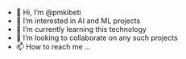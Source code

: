 - 👋 Hi, I’m @pmkibeti
- 👀 I’m interested in AI and ML projects
- 🌱 I’m currently learning this technology
- 💞️ I’m looking to collaborate on any such projects
- 📫 How to reach me ...

<!---
pmkibeti/pmkibeti is a ✨ special ✨ repository because its `README.md` (this file) appears on your GitHub profile.
You can click the Preview link to take a look at your changes.
--->
